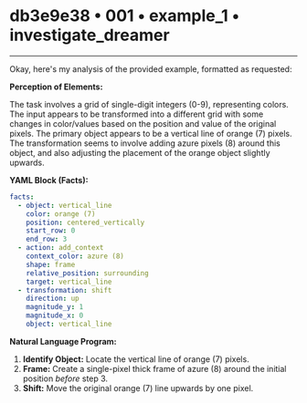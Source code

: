 # db3e9e38 • 001 • example_1 • investigate_dreamer

---
Okay, here's my analysis of the provided example, formatted as requested:

**Perception of Elements:**

The task involves a grid of single-digit integers (0-9), representing colors. The input appears to be transformed into a different grid with some changes in color/values based on the position and value of the original pixels. The primary object appears to be a vertical line of orange (7) pixels. The transformation seems to involve adding azure pixels (8) around this object, and also adjusting the placement of the orange object slightly upwards.

**YAML Block (Facts):**



```yaml
facts:
  - object: vertical_line
    color: orange (7)
    position: centered_vertically
    start_row: 0
    end_row: 3
  - action: add_context
    context_color: azure (8)
    shape: frame
    relative_position: surrounding
    target: vertical_line
  - transformation: shift
    direction: up
    magnitude_y: 1
    magnitude_x: 0
    object: vertical_line

```



**Natural Language Program:**

1.  **Identify Object:** Locate the vertical line of orange (7) pixels.
2.  **Frame:** Create a single-pixel thick frame of azure (8) around the initial position *before* step 3.
3.  **Shift:** Move the original orange (7) line upwards by one pixel.


